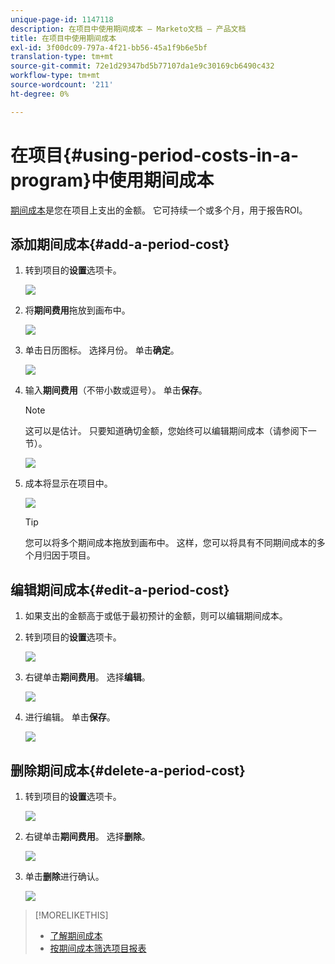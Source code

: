 ```yaml
---
unique-page-id: 1147118
description: 在项目中使用期间成本 — Marketo文档 — 产品文档
title: 在项目中使用期间成本
exl-id: 3f00dc09-797a-4f21-bb56-45a1f9b6e5bf
translation-type: tm+mt
source-git-commit: 72e1d29347bd5b77107da1e9c30169cb6490c432
workflow-type: tm+mt
source-wordcount: '211'
ht-degree: 0%

---
```


# 在项目{#using-period-costs-in-a-program}中使用期间成本

[期间成本](/help/marketo/product-docs/core-marketo-concepts/programs/working-with-programs/understanding-period-costs.md)是您在项目上支出的金额。 它可持续一个或多个月，用于报告ROI。

## 添加期间成本{#add-a-period-cost}

1. 转到项目的&#x200B;**设置**&#x200B;选项卡。

   ![](assets/image2014-9-18-12-3a9-3a46.png)

1. 将&#x200B;**期间费用**&#x200B;拖放到画布中。

   ![](assets/image2014-9-18-12-3a9-3a57.png)

1. 单击日历图标。 选择月份。 单击&#x200B;**确定**。

   ![](assets/image2014-9-18-12-3a10-3a13.png)

1. 输入&#x200B;**期间费用**（不带小数或逗号）。 单击&#x200B;**保存**。

   >[!NOTE]
   >
   >这可以是估计。 只要知道确切金额，您始终可以编辑期间成本（请参阅下一节）。

   ![](assets/image2016-4-1-8-3a54-3a30.png)

1. 成本将显示在项目中。

   ![](assets/image2016-4-1-8-3a56-3a49.png)

   >[!TIP]
   >
   >您可以将多个期间成本拖放到画布中。 这样，您可以将具有不同期间成本的多个月归因于项目。

## 编辑期间成本{#edit-a-period-cost}

1. 如果支出的金额高于或低于最初预计的金额，则可以编辑期间成本。

1. 转到项目的&#x200B;**设置**&#x200B;选项卡。

   ![](assets/image2014-9-18-14-3a3-3a6.png)

1. 右键单击&#x200B;**期间费用**。 选择&#x200B;**编辑**。

   ![](assets/image2014-9-18-14-3a3-3a23.png)

1. 进行编辑。 单击&#x200B;**保存**。

   ![](assets/image2014-9-18-14-3a3-3a41.png)

## 删除期间成本{#delete-a-period-cost}

1. 转到项目的&#x200B;**设置**&#x200B;选项卡。

   ![](assets/image2014-9-18-14-3a4-3a11.png)

1. 右键单击&#x200B;**期间费用**。 选择&#x200B;**删除**。

   ![](assets/image2014-9-18-14-3a4-3a22.png)

1. 单击&#x200B;**删除**&#x200B;进行确认。

   ![](assets/image2014-9-18-14-3a4-3a35.png)

>[!MORELIKETHIS]
>
>* [了解期间成本](/help/marketo/product-docs/core-marketo-concepts/programs/working-with-programs/understanding-period-costs.md)
>* [按期间成本筛选项目报表](/help/marketo/product-docs/core-marketo-concepts/programs/program-performance-report/filter-a-program-report-by-period-cost.md)

